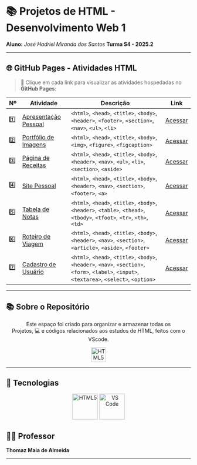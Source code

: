 # 📚 Projetos de HTML - Desenvolvimento Web 1

**Aluno:** *José Hadriel Miranda dos Santos*
**Turma S4 - 2025.2**

---

## 🌐 GitHub Pages - Atividades HTML  
> 📌 Clique em cada link para visualizar as atividades hospedadas no **GitHub Pages**:

| Nº   | Atividade                                               | Descrição                                           | Link                                                       |
|------|---------------------------------------------------------|-----------------------------------------------------|------------------------------------------------------------|
| 1️⃣  | [Apresentação Pessoal](https://maryaanee.github.io/PAGES-html-atv1/) | `<html>`, `<head>`, `<title>`, `<body>`, `<header>`, `<footer>`, `<section>`, `<nav>`, `<ul>`, `<li>` | [Acessar](https://maryaanee.github.io/PAGES-html-atv1/)      |
| 2️⃣  | [Portfólio de Imagens](https://maryaanee.github.io/PAGES-html-atv2/) | `<html>`, `<head>`, `<title>`, `<body>`, `<img>`, `<figure>`, `<figcaption>` | [Acessar](https://maryaanee.github.io/PAGES-html-atv2/)      |
| 3️⃣  | [Página de Receitas](https://maryaanee.github.io/PAGES-html-atv3/) | `<html>`, `<head>`, `<title>`, `<body>`, `<header>`, `<nav>`, `<ul>`, `<li>`, `<section>`, `<aside>` | [Acessar](https://maryaanee.github.io/PAGES-html-atv3/)      |
| 4️⃣  | [Site Pessoal](https://maryaanee.github.io/PAGES-html-atv4/) | `<html>`, `<head>`, `<title>`, `<body>`, `<header>`, `<nav>`, `<section>`, `<footer>`, `<a>` | [Acessar](https://maryaanee.github.io/PAGES-html-atv4/)      |
| 5️⃣  | [Tabela de Notas](https://maryaanee.github.io/PAGES-html-atv5/) | `<html>`, `<head>`, `<title>`, `<body>`, `<header>`, `<table>`, `<thead>`, `<tbody>`, `<tfoot>`, `<tr>`, `<th>`, `<td>` | [Acessar](https://maryaanee.github.io/PAGES-html-atv5/)      |
| 6️⃣  | [Roteiro de Viagem](https://maryaanee.github.io/PAGES-html-atv6/) | `<html>`, `<head>`, `<title>`, `<body>`, `<header>`, `<nav>`, `<section>`, `<article>`, `<aside>`, `<footer>` | [Acessar](https://maryaanee.github.io/PAGES-html-atv6/)      |
| 7️⃣  | [Cadastro de Usuário](https://maryaanee.github.io/PAGES-html-atv7/) | `<html>`, `<head>`, `<title>`, `<body>`, `<header>`, `<nav>`, `<section>`, `<form>`, `<label>`, `<input>`, `<textarea>`, `<select>`, `<option>` | [Acessar](https://maryaanee.github.io/PAGES-html-atv7/)      |

---

## 📚 Sobre o Repositório  

<p align="center">
  Este espaço foi criado para organizar e armazenar todas os <br> 
  Projetos, 💻 e códigos relacionados aos estudos de HTML, feitos com o VScode.  
</p>

<p align="center">
  <img src="https://media.giphy.com/media/LmNwrBhejkK9EFP504/giphy.gif" alt="HTML5 animado" width="40" height="40"/>
</p>

---

## 🔧 Tecnologias  

<p align="center">
  <img src="https://cdn.jsdelivr.net/gh/devicons/devicon/icons/html5/html5-original.svg" alt="HTML5" width="70" height="70"/>
  <img src="https://cdn.jsdelivr.net/gh/devicons/devicon/icons/vscode/vscode-original.svg" alt="VS Code" width="70" height="70"/>
</p>

## 👨‍🏫 Professor  

**Thomaz Maia de Almeida**  

---

